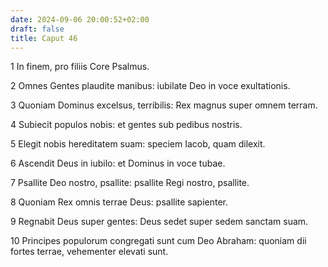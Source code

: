 ```yaml
---
date: 2024-09-06 20:00:52+02:00
draft: false
title: Caput 46
---
```





1 In finem, pro filiis Core Psalmus.

2 Omnes Gentes plaudite manibus: iubilate Deo in voce exultationis.

3 Quoniam Dominus excelsus, terribilis: Rex magnus super omnem terram.

4 Subiecit populos nobis: et gentes sub pedibus nostris.

5 Elegit nobis hereditatem suam: speciem Iacob, quam dilexit.

6 Ascendit Deus in iubilo: et Dominus in voce tubae.

7 Psallite Deo nostro, psallite: psallite Regi nostro, psallite.

8 Quoniam Rex omnis terrae Deus: psallite sapienter.

9 Regnabit Deus super gentes: Deus sedet super sedem sanctam suam.

10 Principes populorum congregati sunt cum Deo Abraham: quoniam dii fortes terrae, vehementer elevati sunt.

